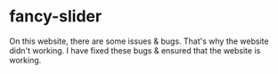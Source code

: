 # fancy-slider
On this website, there are some issues &amp; bugs. That's why the website didn't working. I have fixed these bugs &amp; ensured that the website is working.
